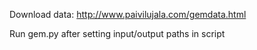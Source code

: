 Download data:
http://www.paivilujala.com/gemdata.html

Run gem.py after setting input/output paths in script
